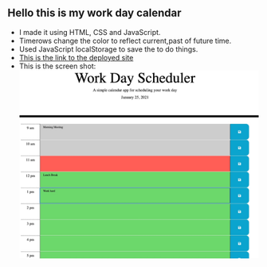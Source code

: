 ## Hello this is my work day calendar
* I made it using HTML, CSS and JavaScript.
* Timerows change the color to reflect current,past of future time.
* Used JavaScript localStorage to save the to do things.
* [This is the link to the deployed site](https://jamirov.github.io/Work-day-calendar/)
*  This is the screen shot:
![work day clandar picture](workday.jpg)
